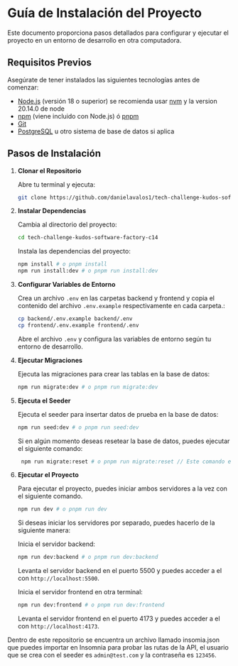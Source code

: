 # Guía de Instalación del Proyecto

Este documento proporciona pasos detallados para configurar y ejecutar el proyecto en un entorno de desarrollo en otra computadora.

## Requisitos Previos

Asegúrate de tener instalados las siguientes tecnologías antes de comenzar:

- [Node.js](https://nodejs.org/en/) (versión 18 o superior) se recomienda usar [nvm]() y la version 20.14.0 de node
- [npm](https://www.npmjs.com/) (viene incluido con Node.js) ó [pnpm](https://pnpm.io/)
- [Git](https://git-scm.com/)
- [PostgreSQL](https://www.postgresql.org/) u otro sistema de base de datos si aplica

## Pasos de Instalación

1. **Clonar el Repositorio**

   Abre tu terminal y ejecuta:

   ```bash
   git clone https://github.com/danielavalos1/tech-challenge-kudos-software-factory-c14.git
   ```

2. **Instalar Dependencias**

   Cambia al directorio del proyecto:

   ```bash
   cd tech-challenge-kudos-software-factory-c14
   ```

   Instala las dependencias del proyecto:

   ```bash
   npm install # o pnpm install
   npm run install:dev # o pnpm run install:dev
   ```

3. **Configurar Variables de Entorno**

   Crea un archivo `.env` en las carpetas backend y frontend y copia el contenido del archivo `.env.example` respectivamente en cada carpeta.:

   ```bash
   cp backend/.env.example backend/.env
   cp frontend/.env.example frontend/.env
   ```

   Abre el archivo `.env` y configura las variables de entorno según tu entorno de desarrollo.

4. **Ejecutar Migraciones**

   Ejecuta las migraciones para crear las tablas en la base de datos:

   ```bash
   npm run migrate:dev # o pnpm run migrate:dev
   ```

5. **Ejecuta el Seeder**

   Ejecuta el seeder para insertar datos de prueba en la base de datos:

   ```bash
   npm run seed:dev # o pnpm run seed:dev
   ```

   Si en algún momento deseas resetear la base de datos, puedes ejecutar el siguiente comando:

   ```bash
    npm run migrate:reset # o pnpm run migrate:reset // Este comando elimina todas las tablas de la base de datos y las vuelve a crear junto con el seeder.
   ```

6. **Ejecutar el Proyecto**

   Para ejecutar el proyecto, puedes iniciar ambos servidores a la vez con el siguiente comando.

   ```bash
   npm run dev # o pnpm run dev
   ```

   Si deseas iniciar los servidores por separado, puedes hacerlo de la siguiente manera:

   Inicia el servidor backend:

   ```bash
   npm run dev:backend # o pnpm run dev:backend
   ```

   Levanta el servidor backend en el puerto 5500 y puedes acceder a el con `http://localhost:5500`.

   Inicia el servidor frontend en otra terminal:

   ```bash
   npm run dev:frontend # o pnpm run dev:frontend
   ```

   Levanta el servidor frontend en el puerto 4173 y puedes acceder a el con `http://localhost:4173`.

Dentro de este repositorio se encuentra un archivo llamado insomia.json que puedes importar en Insomnia para probar las rutas de la API, el usuario que se crea con el seeder es `admin@test.com` y la contraseña es `123456`.
